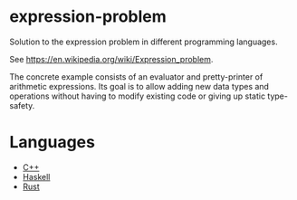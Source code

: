# expression-problem
Solution to the expression problem in different programming languages.

See https://en.wikipedia.org/wiki/Expression_problem.

The concrete example consists of an evaluator and pretty-printer of arithmetic expressions.
Its goal is to allow adding new data types and operations without having to modify existing code
or giving up static type-safety.

# Languages

* [C++](cpp/main.cpp)
* [Haskell](haskell/Main.hs)
* [Rust](rust/main.rs)